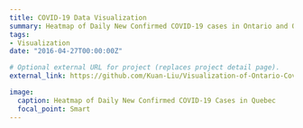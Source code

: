 ```yaml
---
title: COVID-19 Data Visualization
summary: Heatmap of Daily New Confirmed COVID-19 cases in Ontario and Quebec and demographic pyramid plot on Ontario confirmed, recovered and fatal cases by age group and sex.
tags:
- Visualization
date: "2016-04-27T00:00:00Z"

# Optional external URL for project (replaces project detail page).
external_link: https://github.com/Kuan-Liu/Visualization-of-Ontario-Covid-19-cases

image:
  caption: Heatmap of Daily New Confirmed COVID-19 Cases in Quebec
  focal_point: Smart
---
```

